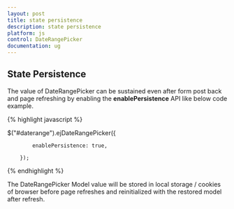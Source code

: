 ```yaml
---
layout: post
title: state persistence
description: state persistence
platform: js
control: DateRangePicker
documentation: ug
---
```


## State Persistence

The value of DateRangePicker can be sustained even after form post back and page refreshing by enabling the **enablePersistence** API like below code example.

{% highlight javascript %}

$("#daterange").ejDateRangePicker({

            enablePersistence: true,

        });

{% endhighlight %}

The DateRangePicker Model value will be stored in local storage / cookies of browser before page refreshes and reinitialized with the restored model after refresh.

